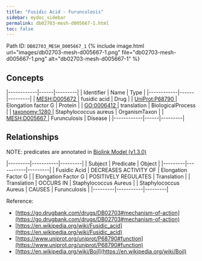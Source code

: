```yaml
---
title: "Fusidic Acid - Furunculosis"
sidebar: mydoc_sidebar
permalink: db02703-mesh-d005667-1.html
toc: false 
---
```



Path ID: `DB02703_MESH_D005667_1`
{% include image.html url="images/db02703-mesh-d005667-1.png" file="db02703-mesh-d005667-1.png" alt="db02703-mesh-d005667-1" %}

## Concepts

|------------|------|---------|
| Identifier | Name | Type    |
|------------|------|---------|
| <a href="https://identifiers.org/MESH:D005672">MESH:D005672 </a> | fusidic acid | Drug |
| <a href="https://identifiers.org/UniProt:P68790">UniProt:P68790 </a> | Elongation factor G | Protein |
| <a href="https://identifiers.org/GO:0006412">GO:0006412 </a> | translation | BiologicalProcess |
| <a href="https://identifiers.org/taxonomy:1280">taxonomy:1280 </a> | Staphylococcus aureus | OrganismTaxon |
| <a href="https://identifiers.org/MESH:D005667">MESH:D005667 </a> | Furunculosis | Disease |
|------------|------|---------|

## Relationships


NOTE: predicates are annotated in <a href="https://github.com/biolink/biolink-model/releases/tag/v1.3.0">Biolink Model (v1.3.0)</a>

|---------|-----------|---------|
| Subject | Predicate | Object  |
|---------|-----------|---------|
| Fusidic Acid | DECREASES ACTIVITY OF | Elongation Factor G |
| Elongation Factor G | POSITIVELY REGULATES | Translation |
| Translation | OCCURS IN | Staphylococcus Aureus |
| Staphylococcus Aureus | CAUSES | Furunculosis |
|---------|-----------|---------|

Reference: 
  - [https://go.drugbank.com/drugs/DB02703#mechanism-of-action](https://go.drugbank.com/drugs/DB02703#mechanism-of-action)
  - [https://en.wikipedia.org/wiki/Fusidic_acid](https://en.wikipedia.org/wiki/Fusidic_acid)
  - [https://www.uniprot.org/uniprot/P68790#function](https://www.uniprot.org/uniprot/P68790#function)
  - [https://en.wikipedia.org/wiki/Boil](https://en.wikipedia.org/wiki/Boil)
